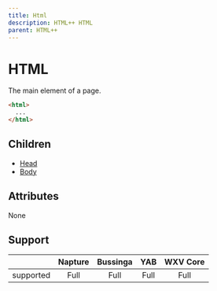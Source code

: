 ```yaml
---
title: Html
description: HTML++ HTML
parent: HTML++
---
```

# HTML

The main element of a page.

```html
<html>
  ...
</html>
```

## Children

- [Head](head.md)
- [Body](body.md)

## Attributes

None

## Support

|           | Napture | Bussinga | YAB  | WXV Core |
| --------- | :-----: | :------: | :--: | :------: |
| supported | Full    | Full     | Full | Full     |
